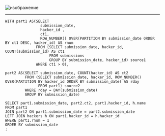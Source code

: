 ![изображение](https://github.com/papchukev/SQL_solutions/assets/149643273/84dd74f4-5443-46ad-8d68-8b00e5c5b714)

-------------------
    WITH part1 AS(SELECT 
                    submission_date, 
                    hacker_id , 
                    ct1,
                    ROW_NUMBER() OVER(PARTITION BY submission_date ORDER BY ct1 DESC, hacker_id) AS rnum 
                  FROM (SELECT submission_date, hacker_id, COUNT(submission_id) AS ct1
                        FROM submissions
                        GROUP BY submission_date, hacker_id) source1
                  WHERE ct1 > 0),
    
    part2 AS(SELECT submission_date, COUNT(hacker_id) AS ct2 
             FROM (SELECT submission_date, hacker_id, ROW_NUMBER() OVER(PARTITION BY hacker_id ORDER BY submission_date) AS rday
                   FROM part1) source2
             WHERE rday = DAY(submission_date)
             GROUP BY submission_date)
    
    SELECT part1.submission_date, part2.ct2, part1.hacker_id, h.name
    FROM part1
    JOIN part2 ON part1.submission_date = part2.submission_date
    LEFT JOIN hackers h ON part1.hacker_id = h.hacker_id
    WHERE part1.rnum = 1
    ORDER BY submission_date
    ;
